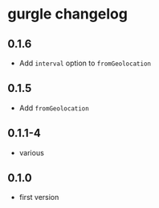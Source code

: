 # gurgle changelog

## 0.1.6

* Add `interval` option to `fromGeolocation`

## 0.1.5

* Add `fromGeolocation`

## 0.1.1-4

* various

## 0.1.0

* first version
